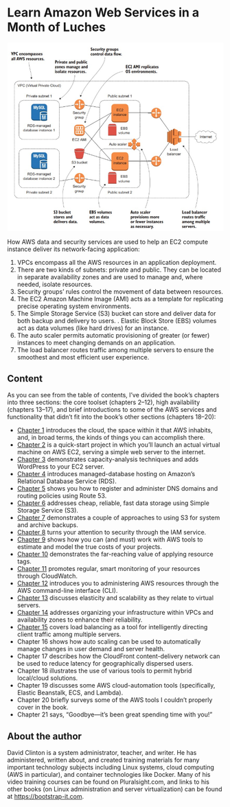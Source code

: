 # Learn Amazon Web Services in a Month of Luches

![](imgs/aws.jpg)

How AWS data and security services are used to help an EC2 compute instance deliver its network-facing
application:
1. VPCs encompass all the AWS resources in an application deployment.
2. There are two kinds of subnets: private and public. They can be located in separate availability
zones and are used to manage and, where needed, isolate resources.
3. Security groups’ rules control the movement of data between resources.
4. The EC2 Amazon Machine Image (AMI) acts as a template for replicating precise operating system environments.
5. The Simple Storage Service (S3) bucket can store and deliver data for both backup and delivery
to users.
. Elastic Block Store (EBS) volumes act as data volumes (like hard drives) for an instance.
7. The auto scaler permits automatic provisioning of greater (or fewer) instances to meet changing
demands on an application.
8. The load balancer routes traffic among multiple servers to ensure the smoothest and most efficient user experience.

## Content
As you can see from the table of contents, I’ve divided the book’s chapters into three sections: the core toolset (chapters 2–12), high availability (chapters 13–17), and brief introductions to some of the AWS
services and functionality that didn’t fit into the book’s other sections
(chapters 18–20):
- [Chapter 1](/ch01%20Before%20you%20begin.md) introduces the cloud, the space within it that AWS
inhabits, and, in broad terms, the kinds of things you can accomplish there.
- [Chapter 2](/ch02%20The%2010%20minute%20EC2%20web%20server.md) is a quick-start project in which you’ll launch an actual
virtual machine on AWS EC2, serving a simple web server to the
internet.
- [Chapter 3](/ch03%20Provisioning%20a%20more%20robust%20EC2%20website.md) demonstrates capacity-analysis techniques and adds
WordPress to your EC2 server.
- [Chapter 4](/ch04%20Databases%20on%20AWS.md) introduces managed-database hosting on Amazon’s
Relational Database Service (RDS).
- [Chapter 5](/ch05%20DNS%20what%E2%80%99s%20in%20a%20name.md) shows you how to register and administer DNS domains
and routing policies using Route 53.
- [Chapter 6](/ch06%20S3%20cheap%2C%20fast%20file%20storage.md) addresses cheap, reliable, fast data storage using Simple
Storage Service (S3).
- [Chapter 7](/ch07%20S3%20cheap%2C%20fast%20system%20backups.md) demonstrates a couple of approaches to using S3 for
system and archive backups.
- [Chapter 8](/ch08%20AWS%20security-%20working%20with%20IAM%20users%2C%20groups%2C%20and%20roles.md) turns your attention to security through the IAM service.
- [Chapter 9](/ch09%20Managing%20growth.md) shows how you can (and must) work with AWS tools to
estimate and model the true costs of your projects.
- [Chapter 10](/ch10%20Pushing%20back%20against%20the%20chaos-using%20resource%20tags.md) demonstrates the far-reaching value of applying
resource tags.
- [Chapter 11](/ch11%20CloudWatch-monitoring%20AWS%20resource%20for%20fun%20and%20profit.md) promotes regular, smart monitoring of your resources
through CloudWatch.
- [Chapter 12](/ch12%20Another%20way%20to%20play%20-%20the%20command-line%20interface.md) introduces you to administering AWS resources
through the AWS command-line interface (CLI).
- [Chapter 13](/ch13%20Keeping%20ahead%20of%20user%20demand.md) discusses elasticity and scalability as they relate to virtual servers.
- [Chapter 14](/ch14%20Hight%20availability%20working%20with%20AWS%20networking%20tools.md) addresses organizing your infrastructure within VPCs
and availability zones to enhance their reliability.
- [Chapter 15](/ch15%20High%20availaability-load%20balancing.md) covers load balancing as a tool for intelligently directing client traffic among multiple servers.
- Chapter 16 shows how auto scaling can be used to automatically
manage changes in user demand and server health.
- Chapter 17 describes how the CloudFront content-delivery network can be used to reduce latency for geographically dispersed
users.
- Chapter 18 illustrates the use of various tools to permit hybrid
local/cloud solutions.
- Chapter 19 discusses some AWS cloud-automation tools (specifically, Elastic Beanstalk, ECS, and Lambda).
- Chapter 20 briefly surveys some of the AWS tools I couldn’t properly cover in the book.
- Chapter 21 says, “Goodbye—it’s been great spending time with
you!”

## About the author
David Clinton is a system administrator, teacher, and writer. He has
administered, written about, and created training materials for many
important technology subjects including Linux systems, cloud computing (AWS in particular), and container technologies like Docker. Many
of his video training courses can be found on Pluralsight.com, and links
to his other books (on Linux administration and server virtualization)
can be found at https://bootstrap-it.com.